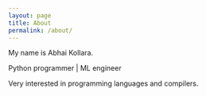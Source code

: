 ```yaml
---
layout: page
title: About
permalink: /about/
---
```


My name is Abhai Kollara.

Python programmer \| ML engineer

Very interested in programming languages and compilers.